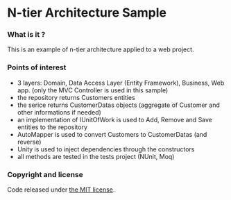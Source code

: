 N-tier Architecture Sample
===

### What is it ?

This is an example of n-tier architecture applied to a web project.

### Points of interest

- 3 layers: Domain, Data Access Layer (Entity Framework), Business, Web app. (only the MVC Controller is used in this sample)
- the repository returns Customers entities
- the serice returns CustomerDatas objects (aggregate of Customer and other informations if needed)
- an implementation of IUnitOfWork is used to Add, Remove and Save entities to the repository
- AutoMapper is used to convert Customers to CustomerDatas (and reverse)
- Unity is used to inject dependencies through the constructors
- all methods are tested in the tests project (NUnit, Moq)

### Copyright and license

Code released under [the MIT license](https://github.com/twbs/bootstrap/blob/master/LICENSE).